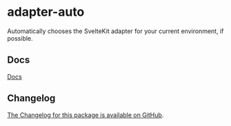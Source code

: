 # adapter-auto

Automatically chooses the SvelteKit adapter for your current environment, if possible.

## Docs

[Docs](https://kit.svelte.dev/docs/adapter-auto)

## Changelog

[The Changelog for this package is available on GitHub](https://github.com/sveltejs/kit/blob/main/packages/adapter-auto/CHANGELOG.md).
